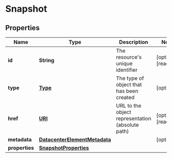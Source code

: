 

# Snapshot

## Properties

Name | Type | Description | Notes
------------ | ------------- | ------------- | -------------
**id** | **String** | The resource&#39;s unique identifier |  [optional] [readonly]
**type** | [**Type**](Type.md) | The type of object that has been created |  [optional]
**href** | [**URI**](URI.md) | URL to the object representation (absolute path) |  [optional] [readonly]
**metadata** | [**DatacenterElementMetadata**](DatacenterElementMetadata.md) |  |  [optional]
**properties** | [**SnapshotProperties**](SnapshotProperties.md) |  | 



